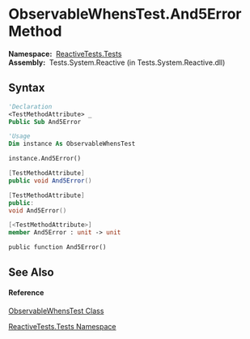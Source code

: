 # ObservableWhensTest.And5Error Method

**Namespace:**  [ReactiveTests.Tests](ReactiveTests.Tests\ReactiveTests.Tests.md)  
**Assembly:**  Tests.System.Reactive (in Tests.System.Reactive.dll)

## Syntax

```vb
'Declaration
<TestMethodAttribute> _
Public Sub And5Error
```

```vb
'Usage
Dim instance As ObservableWhensTest

instance.And5Error()
```

```csharp
[TestMethodAttribute]
public void And5Error()
```

```c++
[TestMethodAttribute]
public:
void And5Error()
```

```fsharp
[<TestMethodAttribute>]
member And5Error : unit -> unit 
```

```jscript
public function And5Error()
```

## See Also

#### Reference

[ObservableWhensTest Class](ObservableWhensTest\ObservableWhensTest.md)

[ReactiveTests.Tests Namespace](ReactiveTests.Tests\ReactiveTests.Tests.md)




